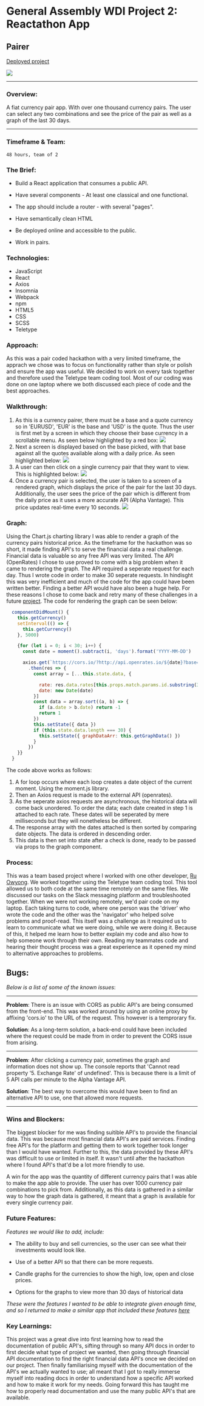 # General Assembly WDI Project 2: Reactathon App
## Pairer
[Deployed project](https://financial-data-api.herokuapp.com/EUR)

![](https://media.giphy.com/media/fUHVPoY76vIOyNAtUn/giphy.gif)
___
### Overview:
A fiat currency pair app. With over one thousand currency pairs. The user can select any two combinations and see the price of the pair as well as a graph of the last 30 days.
___

### Timeframe & Team:
    48 hours, team of 2

### The Brief:

* Build a React application that consumes a public API.

* Have several components - At least one classical and one functional.

* The app should include a router - with several "pages".

* Have semantically clean HTML

* Be deployed online and accessible to the public.

* Work in pairs.

### Technologies:

* JavaScript
* React
* Axios
* Insomnia
* Webpack
* npm
* HTML5
* CSS
* SCSS
* Teletype


### Approach:
As this was a pair coded hackathon with a very limited timeframe, the apprach we chose was to focus on functionality rather than style or polish and ensure the app was useful. We decided to work on every task together and therefore used the Teletype team coding tool. Most of our coding was done on one laptop where we both discussed each piece of code and the best approaches.

### Walkthrough: 
1. As this is a currency pairer, there must be a base and a quote currency so in 'EURUSD', 'EUR' is the base and 'USD' is the quote. Thus the user is first met by a screen in which they choose their base currency in a scrollable menu. As seen below highlighted by a red box:
 ![](https://i.imgur.com/JeJCQj4.png)
2. Next a screen is displayed based on the base picked, with that base against all the quotes available along with a daily price. As seen highlighted below:
 ![](https://i.imgur.com/ZXQ7WkR.png)
3. A user can then click on a single currency pair that they want to view. This is highlighted below:
 ![](https://i.imgur.com/ohEyBCE.png)
4. Once a currency pair is selected, the user is taken to a screen of a rendered graph, which displays the price of the pair for the last 30 days. Additionally, the user sees the price of the pair which is different from the daily price as it uses a more accurate API (Alpha Vantage). This price updates real-time every 10 seconds.
 ![](https://i.imgur.com/6BqqEj9.png)
 
 ### Graph:
Using the Chart.js charting library I was able to render a graph of the currency pairs historical price. As the timeframe for the hackathon was so short, it made finding API's to serve the financial data a real challenge. Financial data is valuable so any free API was very limited. The API (OpenRates) I chose to use proved to come with a big problem when it came to rendering the graph. The API required a seperate request for each day. Thus I wrote code in order to make 30 seperate requests. In hindisght this was very inefficient and much of the code for the app could have been written better. Finding a better API would have also been a huge help. For these reasons I chose to come back and retry many of these challenges in a future [project](https://github.com/stephanoparaskeva/wdi-project-4-infinite). The code for rendering the graph can be seen below:
```javascript
  componentDidMount() {
    this.getCurrency()
    setInterval(() => {
      this.getCurrency()
    }, 5000)

    {for (let i = 0; i < 30; i++) {
      const date = moment().subtract(i, 'days').format('YYYY-MM-DD')

      axios.get(`https://cors.io/?http://api.openrates.io/${date}?base=${this.props.match.params.id.substring(0,3)}`)
        .then(res => {
          const array = [...this.state.data, {

            rate: res.data.rates[this.props.match.params.id.substring(3,7)],
            date: new Date(date)
          }]
          const data = array.sort((a, b) => {
            if (a.date > b.date) return -1
            return 1
          })
          this.setState({ data })
          if (this.state.data.length === 30) {
            this.setState({ graphDataArr: this.getGraphData() })
          }
        })
    }}
  }
```
The code above works as follows:
1. A for loop occurs where each loop creates a date object of the current moment. Using the moment.js library.
2. Then an Axios request is made to the external API (openrates).
3. As the seperate axios requests are asynchronous, the historical data will come back unordered. To order the data; each date created in step 1 is attached to each rate. These dates will be seperated by mere milliseconds but they will nonetheless be different.
4. The response array with the dates attached is then sorted by comparing date objects. The data is ordered in descending order.
5. This data is then set into state after a check is done, ready to be passed via props to the graph component.

### Process:
This was a team based project where I worked with one other developer, [Ru Owyong](https://github.com/rulette). We worked together using the Teletype team coding tool. This tool allowed us to both code at the same time remotely on the same files. We discussed our tasks on the Slack messaging platform and troubleshooted together. When we were not working remotely, we'd pair code on my laptop. Each taking turns to code, where one person was the 'driver' who wrote the code and the other was the 'navigator' who helped solve problems and proof-read. This itself was a challenge as it required us to learn to communicate what we were doing, while we were doing it. Because of this, it helped me learn how to better explain my code and also how to help someone work through their own. Reading my teammates code and hearing their thought process was a great experience as it opened my mind to alternative approaches to problems.

## Bugs:
*Below is a list of some of the known issues*:

---

**Problem**: There is an issue with CORS as public API's are being consumed from the front-end. This was worked around by using an online proxy by affixing 'cors.io' to the URL of the request. This however is a temprorary fix.

**Solution**: As a long-term solution, a back-end could have been included where the request could be made from in order to prevent the CORS issue from arising.

---

**Problem**: After clicking a currency pair, sometimes the graph and information does not show up. The console reports that 'Cannot read property '5. Exchange Rate' of undefined'. This is because there is a limit of 5 API calls per minute to the Alpha Vantage API.

**Solution**: The best way to overcome this would have been to find an alternative API to use, one that allowed more requests.

---

### Wins and Blockers:

The biggest blocker for me was finding suitible API's to provide the financial data. This was because most financial data API's are paid services. Finding free API's for the platform and getting them to work together took longer than I would have wanted. Further to this, the data provided by these API's was difficult to use or limited in itself. It wasn't until after the hackathon where I found API's that'd be a lot more friendly to use.

A win for the app was the quantity of different currency pairs that I was able to make the app able to provide. The user has over 1000 currency pair combinations to pick from. Additionally, as this data is gathered in a similar way to how the graph data is gathered, it meant that a graph is available for every single currency pair.

### Future Features:

*Features we would like to add, include:*

* The ability to buy and sell currencies, so the user can see what their investments would look like. 

* Use of a better API so that there can be more requests.

* Candle graphs for the currencies to show the high, low, open and close prices.

* Options for the graphs to view more than 30 days of historical data

*These were the features I wanted to be able to integrate given enough time, and so I returned to make a similar app that included these features [here](https://crypto-infinite.herokuapp.com/)*

### Key Learnings:
This project was a great dive into first learning how to read the documentation of public API's, sifting through so many API docs in order to first decide what type of project we wanted, then going through financial API documentation to find the right financial data API's once we decided on our project. Then finally familiarising myself with the documentation of the API's we actually wanted to use; all meant that I got to really immerse myself into reading docs in order to understand how a specific API worked and how to make it work for my needs. Going forward this has taught me how to properly read documentation and use the many public API's that are available.

